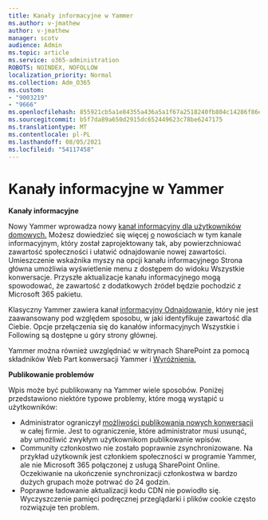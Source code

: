 ```yaml
---
title: Kanały informacyjne w Yammer
ms.author: v-jmathew
author: v-jmathew
manager: scotv
audience: Admin
ms.topic: article
ms.service: o365-administration
ROBOTS: NOINDEX, NOFOLLOW
localization_priority: Normal
ms.collection: Adm_O365
ms.custom:
- "9003219"
- "9666"
ms.openlocfilehash: 855921cb5a1e84355a436a5a1f67a2518240fb804c14286f86e7f2fca306bb30
ms.sourcegitcommit: b5f7da89a650d2915dc652449623c78be6247175
ms.translationtype: MT
ms.contentlocale: pl-PL
ms.lasthandoff: 08/05/2021
ms.locfileid: "54117458"
---
```

# <a name="feeds-in-yammer"></a>Kanały informacyjne w Yammer

**Kanały informacyjne**

Nowy Yammer wprowadza nowy [kanał informacyjny dla użytkowników domowych.](https://support.microsoft.com/office/what-s-in-the-yammer-home-feed-8fff52dd-5b38-468c-b963-fa4c6a4f9254) Możesz dowiedzieć się więcej [o](https://techcommunity.microsoft.com/t5/yammer-blog/yammer-discovery-what-is-in-my-feed/ba-p/1596230) nowościach w tym kanale informacyjnym, który został zaprojektowany tak, aby powierzchniować zawartość społeczności i ułatwić odnajdowanie nowej zawartości. Umieszczenie wskaźnika myszy na opcji kanału informacyjnego Strona główna umożliwia wyświetlenie menu z dostępem do widoku Wszystkie konwersacje. Przyszłe aktualizacje kanału informacyjnego mogą spowodować, że zawartość z dodatkowych źródeł będzie pochodzić z Microsoft 365 pakietu.

Klasyczny Yammer zawiera kanał [informacyjny Odnajdowanie,](https://support.microsoft.com/office/what-s-in-the-yammer-discovery-feed-28ba9a79-2bde-4e7c-8420-db2296c3ca49) który nie jest zaawansowany pod względem sposobu, w jaki identyfikuje zawartość dla Ciebie. Opcje przełączenia się do kanałów informacyjnych Wszystkie i Following są dostępne u góry strony głównej.

Yammer można również uwzględniać w witrynach SharePoint za pomocą składników Web Part konwersacji Yammer i [Wyróżnienia.](https://support.microsoft.com/office/use-a-yammer-web-part-in-sharepoint-online-a53cfa0c-3d09-42c8-a286-1038a81c59da)

**Publikowanie problemów**

Wpis może być publikowany na Yammer wiele sposobów. Poniżej przedstawiono niektóre typowe problemy, które mogą wystąpić u użytkowników:

- Administrator ograniczył [możliwości publikowania nowych konwersacji](https://support.microsoft.com/office/restrict-all-company-posts-in-yammer-3219d2ae-db15-4c9f-9dd2-28559ae39a97) w całej firmie. Jest to ograniczenie, które administrator musi usunąć, aby umożliwić zwykłym użytkownikom publikowanie wpisów.
- Community członkostwo nie zostało poprawnie zsynchronizowane. Na przykład użytkownik jest członkiem społeczności w programie Yammer, ale nie Microsoft 365 połączonej z usługą SharePoint Online. Oczekiwanie na ukończenie synchronizacji członkostwa w bardzo dużych grupach może potrwać do 24 godzin.
- Poprawne ładowanie aktualizacji kodu CDN nie powiodło się. Wyczyszczenie pamięci podręcznej przeglądarki i plików cookie często rozwiązuje ten problem.
